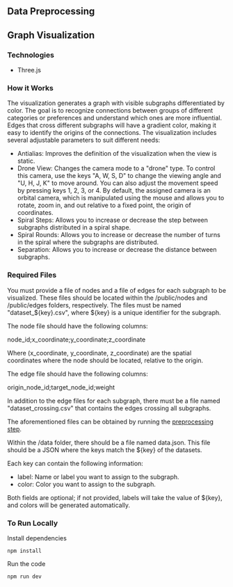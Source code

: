 ## Data Preprocessing

## Graph Visualization

### Technologies

* Three.js

### How it Works
The visualization generates a graph with visible subgraphs differentiated by color. The goal is to recognize connections between groups of different categories or preferences and understand which ones are more influential. Edges that cross different subgraphs will have a gradient color, making it easy to identify the origins of the connections.
The visualization includes several adjustable parameters to suit different needs:

* Antialias: Improves the definition of the visualization when the view is static.
* Drone View: Changes the camera mode to a "drone" type. To control this camera, use the keys "A, W, S, D" to change the viewing angle and "U, H, J, K" to move around. You can also adjust the movement speed by pressing keys 1, 2, 3, or 4. By default, the assigned camera is an orbital camera, which is manipulated using the mouse and allows you to rotate, zoom in, and out relative to a fixed point, the origin of coordinates.
* Spiral Steps: Allows you to increase or decrease the step between subgraphs distributed in a spiral shape.
* Spiral Rounds: Allows you to increase or decrease the number of turns in the spiral where the subgraphs are distributed.
* Separation: Allows you to increase or decrease the distance between subgraphs.

### Required Files
You must provide a file of nodes and a file of edges for each subgraph to be visualized.
These files should be located within the /public/nodes and /public/edges folders, respectively.
The files must be named "dataset_${key}.csv", where ${key} is a unique identifier for the subgraph.

The node file should have the following columns:

node_id;x_coordinate;y_coordinate;z_coordinate

Where (x_coordinate, y_coordinate, z_coordinate) are the spatial coordinates where the node should be located, relative to the origin.

The edge file should have the following columns:

origin_node_id;target_node_id;weight

In addition to the edge files for each subgraph, there must be a file named "dataset_crossing.csv" that contains the edges crossing all subgraphs.

The aforementioned files can be obtained by running the [preprocessing step](#user-content-data-preprocessing).

Within the /data folder, there should be a file named data.json. This file should be a JSON where the keys match the ${key} of the datasets. 

Each key can contain the following information:

 * label: Name or label you want to assign to the subgraph.
 * color: Color you want to assign to the subgraph.

Both fields are optional; if not provided, labels will take the value of ${key}, and colors will be generated automatically.

### To Run Locally

Install dependencies

```npm install```

Run the code

```npm run dev```